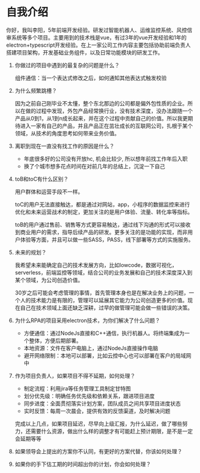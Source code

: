 # 自我介绍

你好，我叫李阳，5年前端开发经验。研发过智能机器人、运维监控系统、风控信审系统等多个项目。主要用到的技术栈是vue，有过3年的vue开发经验和1年的electron+typescript开发经验。在上一家公司工作内容主要包括协助前端负责人搭建项目架构，开发基础业务组件，以及日常功能模块的研发工作。

1. 你做过的项目中遇到的最复杂的问题是什么？

   组件通信：当一个表达式修改之后，如何通知其他表达式触发校验

2. 为什么频繁跳槽？

   因为之前自己刚毕业不太懂，整个东北那边的公司都是偏外包性质的企业。所以在做的过程中发现，外包产品经常换行业，没有技术深度，没办法跟随一个产品从0到1，从1到n成长起来，并在这个过程中贡献自己的价值。所以我更期待进入一家有自己的产品，并且产品正在茁壮成长的互联网公司，扎根于某个领域，从技术的角度思考如何带来业务价值。

3. 离职到现在一直没有找工作的原因是什么？

   - 年底很多好的公司没有开放hc, 机会比较少, 所以想年前找工作年后入职
   - 换了个城市想多花点时间在对前几年的总结上，沉淀一下自己

4. toB和toC有什么区别？

   用户群体和运营手段不一样。

   toC的用户无法直接触达，都是通过对网站，app，小程序的数据监控来进行优化和未来运营战术的制定，更加关注的是用户体验、流量、转化率等指标。

   toB的用户通过售前、销售等方式更容易触达，通过线下沟通的形式可以接收到商业用户的需求，指导后续产品的研发。更多关注的是功能的实现，而非用户体验等方面，并且可以做一些SASS，PASS，线下部署等方式的实施服务。

5. 未来的规划？

   我希望未来能确定自己的技术发展方向，比如lowcode，数据可视化，serverless，前端监控等领域，结合公司的业务发展和自己的技术深度深入到某个领域，为公司创造价值。

   30岁之后可能会考虑管理的事情，首先管理本身也是在解决业务上的问题，一个人的技术能力是有限的，管理可以延展其它能力为公司创造更多的价值。现在自己在技术领域上面还缺乏深耕，过早的做管理可能会做一些错误的决策。

6. 为什么RPA的项目采用electron技术，为你们解决了什么问题？

   - 方便通信：通过NodeJs直接和C++通信，执行机器人。将终端集成为一个整体，方便后期部署。
   - 本地资源：文件在客户电脑上，通过NodeJs直接操作电脑
   - 避开网络限制：本地可以部署，比如云控中心也可以部署在客户的局域网中

7. 作为项目负责人，如果项目不得不延期，如何处理？

   - 制定流程：利用jira等任务管理工具制定甘特图
   - 划分优先级：明确任务优先级和依赖关系，跟进项目进度
   - 同步进度：全面贯彻落实计划方案，团队成员之间共享项目进度状态
   - 实时反馈：每周一次晨会，提供有效的反馈渠道，及时解决问题

   完成以上几点，如果项目延迟，尽早向上级汇报，为什么延迟，做了哪些努力，还需要什么资源，做出什么样的调整才有可能赶上预计期限，是不是一定会延期等等

8. 如果领导会上提出的方案你不认同，有更好的方案代替，你该如何处理？

9. 如果你的手下估工期的时间超出你的计划，你会如何处理？